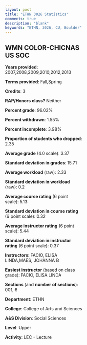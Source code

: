 ```yaml
---
layout: post
title: "ETHN 3026 Statistics"
comments: true
description: "blank"
keywords: "ETHN, 3026, CU, Boulder"
--- 
```

<head>
<script src="https://ajax.googleapis.com/ajax/libs/jquery/2.1.3/jquery.min.js"></script>
<script src="https://dl.dropboxusercontent.com/s/pc42nxpaw1ea4o9/highcharts.js?dl=0"></script>
<!-- <script src="../assets/js/highcharts.js"></script> -->
<style type="text/css">@font-face {
	font-family: "Bebas Neue";
	src: url(https://www.filehosting.org/file/details/544349/BebasNeue%20Regular.otf) format("opentype");
	}
	h1.Bebas { 
		font-family: "Bebas Neue", Verdana, Tahoma;
	}
</style>
</head>
<body>
	<div id="container" style="float: right; width: 45%; height: 88%; margin-left: 2.5%; margin-right: 2.5%;"></div>
	<script language="JavaScript">
		$(document).ready(function() {
		var chart = {type: 'column'};
		var title = {text: 'Grade Distribution'};
		var xAxis = {categories: ['A','B','C','D','F'],crosshair: true};
		var yAxis = {min: 0,title: {text: 'Percentage'}};
		var tooltip = {headerFormat: '<center><b><span style="font-size:20px">{point.key}</span></b></center>',
		               pointFormat: '<td style="padding:0"><b>{point.y:.1f}%</b></td>',
		               footerFormat: '</table>',shared: true,useHTML: true};
		var plotOptions = {column: {pointPadding: 0.0,borderWidth: 0}};  
		var credits = {enabled: false};var series= [{name: 'Percent',data: [51.88,41.25,6.25,0.63,0.0,]}];
		var json = {};
		json.chart = chart;
		json.title = title;
		json.tooltip = tooltip;
		json.xAxis = xAxis;
		json.yAxis = yAxis;  
		json.series = series;
		json.plotOptions = plotOptions;  
		json.credits = credits;
		$('#container').highcharts(json);
	});
	</script>
</body>
			   
## WMN COLOR-CHICNAS US SOC

**Years provided**: 2007,2008,2009,2010,2012,2013

**Terms provided**: Fall,Spring

**Credits**: 3

**RAP/Honors class?** Neither

**Percent grade**: 96.02%

**Percent withdrawn**: 1.55%

**Percent incomplete**: 3.98%

**Proportion of students who dropped**: 2.35

**Average grade** (4.0 scale): 3.37

**Standard deviation in grades**: 15.71

**Average workload** (raw): 2.33

**Standard deviation in workload** (raw): 0.2

**Average course rating** (6 point scale): 5.13

**Standard deviation in course rating** (6 point scale): 0.32

**Average instructor rating** (6 point scale): 5.44

**Standard deviation in instructor rating** (6 point scale): 0.37

**Instructors**: FACIO, ELISA LINDA,MAES, JOHANNA B

**Easiest instructor** (based on class grade): FACIO, ELISA LINDA

**Sections** (and **number of sections**): 001, 6

**Department**: ETHN

**College**: College of Arts and Sciences

**A&S Division**: Social Sciences

**Level**: Upper

**Activity**: LEC - Lecture
